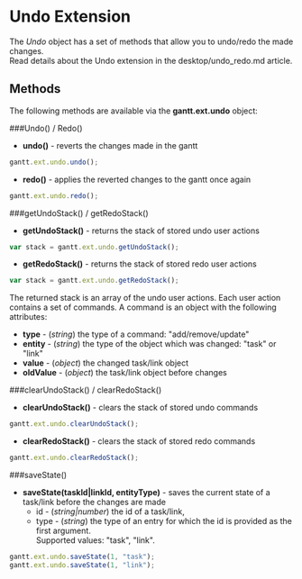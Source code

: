 Undo Extension
=================

The *Undo* object has a set of methods that allow you to undo/redo the made changes. <br>
Read details about the Undo extension in the desktop/undo_redo.md article.

Methods
----------

The following methods are available via the **gantt.ext.undo** object:

###Undo() / Redo() 

- **undo()** - reverts the changes made in the gantt

~~~js
gantt.ext.undo.undo();
~~~

- **redo()** - applies the reverted changes to the gantt once again

~~~js
gantt.ext.undo.redo();
~~~

###getUndoStack() / getRedoStack() 

- **getUndoStack()** - returns the stack of stored undo user actions

~~~js
var stack = gantt.ext.undo.getUndoStack();
~~~

- **getRedoStack()** - returns the stack of stored redo user actions

~~~js
var stack = gantt.ext.undo.getRedoStack();
~~~

The returned stack is an array of the undo user actions. Each user action contains a set of commands. A command is an object with the following attributes:
 
- **type** - (*string*) the type of a command: "add/remove/update"
- **entity** - (*string*) the type of the object which was changed: "task" or "link"
- **value** - (*object*) the changed task/link object 
- **oldValue** - (*object*) the task/link object before changes

###clearUndoStack() / clearRedoStack()

- **clearUndoStack()** - clears the stack of stored undo commands

~~~js
gantt.ext.undo.clearUndoStack();
~~~

- **clearRedoStack()** - clears the stack of stored redo commands

~~~js
gantt.ext.undo.clearRedoStack();
~~~

###saveState()

- **saveState(taskId|linkId, entityType)** - saves the current state of a task/link before the changes are made
    - id - (*string|number*) the id of a task/link,
    - type - (*string*) the type of an entry for which the id is provided as the first argument. <br>Supported values: "task", "link". 

~~~js
gantt.ext.undo.saveState(1, "task");
gantt.ext.undo.saveState(1, "link");
~~~